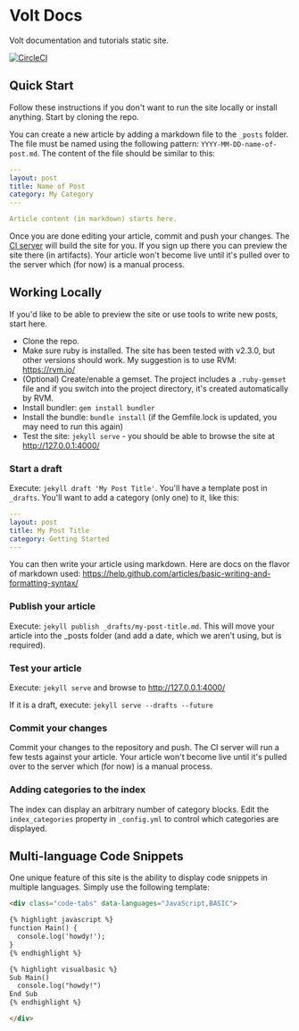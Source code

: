 # Volt Docs

Volt documentation and tutorials static site.

[![CircleCI](https://circleci.com/gh/arsmentis/volt-docs.svg?style=svg&circle-token=c9e9916c3e352851685479cfc90c2bfdb712688f)](https://circleci.com/gh/arsmentis/volt-docs)

## Quick Start

Follow these instructions if you don't want to run the site locally or install anything. Start by cloning the repo.

You can create a new article by adding a markdown file to the `_posts` folder. The file must be named using the following pattern: `YYYY-MM-DD-name-of-post.md`. The content of the file should be similar to this:

```yaml
---
layout: post
title: Name of Post
category: My Category
---

Article content (in markdown) starts here.
```

Once you are done editing your article, commit and push your changes. The [CI server](https://circleci.com/) will build the site for you. If you sign up there you can preview the site there (in artifacts). Your article won't become live until it's pulled over to the server which (for now) is a manual process.

## Working Locally

If you'd like to be able to preview the site or use tools to write new posts, start here.

* Clone the repo.
* Make sure ruby is installed. The site has been tested with v2.3.0, but other versions should work. My suggestion is to use RVM: https://rvm.io/
* (Optional) Create/enable a gemset. The project includes a `.ruby-gemset` file and if you switch into the project directory, it's created automatically by RVM.
* Install bundler: `gem install bundler`
* Install the bundle: `bundle install` (if the Gemfile.lock is updated, you may need to run this again)
* Test the site: `jekyll serve` - you should be able to browse the site at http://127.0.0.1:4000/

### Start a draft

Execute: `jekyll draft 'My Post Title'`. You'll have a template post in `_drafts`. You'll want to add a category (only one) to it, like this:

```yaml
---
layout: post
title: My Post Title
category: Getting Started
---
```

You can then write your article using markdown. Here are docs on the flavor of markdown used: https://help.github.com/articles/basic-writing-and-formatting-syntax/

### Publish your article

Execute: `jekyll publish _drafts/my-post-title.md`. This will move your article into the _posts folder (and add a date, which we aren't using, but is required).

### Test your article

Execute: `jekyll serve` and browse to http://127.0.0.1:4000/

If it is a draft, execute: `jekyll serve --drafts --future`

### Commit your changes

Commit your changes to the repository and push. The CI server will run a few tests against your article. Your article won't become live until it's pulled over to the server which (for now) is a manual process.

### Adding categories to the index

The index can display an arbitrary number of category blocks. Edit the `index_categories` property in `_config.yml` to control which categories are displayed.

## Multi-language Code Snippets

One unique feature of this site is the ability to display code snippets in multiple languages. Simply use the following template:

```html
<div class="code-tabs" data-languages="JavaScript,BASIC">

{% highlight javascript %}
function Main() {
  console.log('howdy!');
}
{% endhighlight %}

{% highlight visualbasic %}
Sub Main()
  console.log("howdy!")
End Sub
{% endhighlight %}

</div>
```

